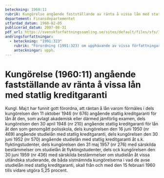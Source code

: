 ```yaml
---
beteckning: 1960:11
rubrik: Kungörelse angående fastställande av ränta å vissa lån med statlig kreditgaranti
departement: Finansdepartementet
utfardad_datum: 1960-02-05
publicerad_datum: 2007-08-31
pdf_url: https://svenskforfattningssamling.se/sites/default/files/sfs/1960-02/SFS1960-11.pdf
andringsforfattningar:
  - beteckning: "1991:323"
    rubrik: "Förordning (1991:323) om upphävande av vissa författningar om ränta å vissa lån med statlig kreditgaranti"
    anteckningar: upph.
---
```


# Kungörelse (1960:11) angående fastställande av ränta å vissa lån med statlig kreditgaranti

Kungl. Maj:t har funnit gott förordna, att räntan å lån varom förmäles i dels kungörelsen den 11 oktober 1946 (nr 676) angående statlig kreditgaranti för lån åt den, som avlagt akademisk eller därmed jämförlig examen, dels kungörelsen den 30 april 1948 (nr 210) angående statlig kreditgaranti för lån åt den som genomgått polisskola, dels kungörelsen den 16 juni 1950 (nr 469) angående studielån med statlig kreditgaranti, dels kungörelsen den 30 juni 1952 (nr 570) angående studielån med statlig kreditgaranti åt s.k. flyktingstudenter, dels kungörelsen den 31 maj 1957 (nr 276) med särskilda bestämmelser om studielån åt flyktingstudenter, dels ock kungörelsen den 30 juni 1959 (nr 436) med särskilda bestämmelser om studielån åt vissa utländska studerande, de båda sistnämnda kungörelserna i vad de avse studielån med statlig kreditgaranti, skall från och med den 15 februari 1960 tills vidare utgöra 5,25 procent.